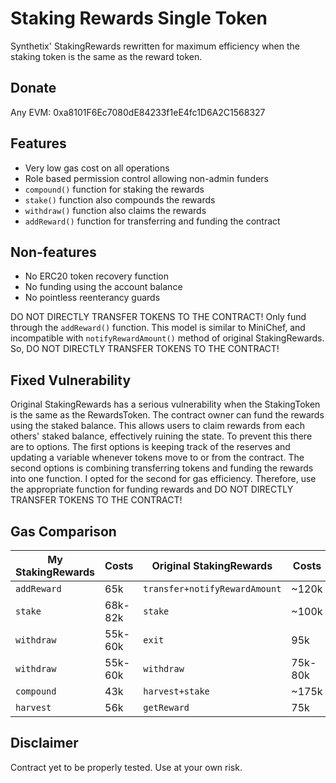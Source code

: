 # Staking Rewards Single Token

Synthetix' StakingRewards rewritten for maximum efficiency when the staking token is the same as the reward token.

## Donate

Any EVM: 0xa8101F6Ec7080dE84233f1eE4fc1D6A2C1568327

## Features

* Very low gas cost on all operations
* Role based permission control allowing non-admin funders
* `compound()` function for staking the rewards
* `stake()` function also compounds the rewards
* `withdraw()` function also claims the rewards
* `addReward()` function for transferring and funding the contract

## Non-features

* No ERC20 token recovery function
* No funding using the account balance
* No pointless reenterancy guards

DO NOT DIRECTLY TRANSFER TOKENS TO THE CONTRACT!
Only fund through the `addReward()` function.
This model is similar to MiniChef, and incompatible
with `notifyRewardAmount()` method of original StakingRewards.
So, DO NOT DIRECTLY TRANSFER TOKENS TO THE CONTRACT!

## Fixed Vulnerability

Original StakingRewards has a serious vulnerability when the StakingToken is the same as the RewardsToken.
The contract owner can fund the rewards using the staked balance.
This allows users to claim rewards from each others' staked balance, effectively ruining the state.
To prevent this there are to options. The first options is keeping track of the reserves
and updating a variable whenever tokens move to or from the contract.
The second options is combining transferring tokens and funding the rewards into one function.
I opted for the second for gas efficiency. Therefore, use the appropriate function for funding
rewards and DO NOT DIRECTLY TRANSFER TOKENS TO THE CONTRACT!

## Gas Comparison

My StakingRewards | Costs     | Original StakingRewards       | Costs
----------------- | --------- | ----------------------------- | -----
`addReward`       | 65k       | `transfer+notifyRewardAmount` | ~120k
`stake`           | 68k-82k   | `stake`                       | ~100k
`withdraw`        | 55k-60k   | `exit`                        | 95k
`withdraw`        | 55k-60k   | `withdraw`                    | 75k-80k
`compound`        | 43k       | `harvest+stake`               | ~175k
`harvest`         | 56k       | `getReward`                   | 75k

## Disclaimer

Contract yet to be properly tested. Use at your own risk.
